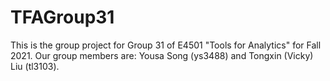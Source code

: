 # TFAGroup31
This is the group project for Group 31 of E4501 "Tools for Analytics" for Fall 2021.
Our group members are: Yousa Song (ys3488) and Tongxin (Vicky) Liu (tl3103).
